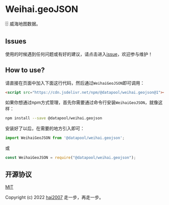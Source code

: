 # Weihai.geoJSON
🗄️ 威海地图数据。

## Issues
使用的时候遇到任何问题或有好的建议，请点击进入[issue](https://github.com/hai2007/datapool/issues)，欢迎参与维护！

## How to use?

请直接在页面中加入下面这行代码，然后通过```WeihaiGeoJSON```即可调用：

```html
<script src="https://cdn.jsdelivr.net/npm/@datapool/weihai.geojson@1"></script>
```

如果你想通过npm方式管理，首先你需要通过命令行安装``````WeihaiGeoJSON``````，就像这样：

```bash
npm install --save @datapool/weihai.geojson
```

安装好了以后，在需要的地方引入即可：

```js
import WeihaiGeoJSON from '@datapool/weihai.geojson';
```

或

```js
const WeihaiGeoJSON = require("@datapool/weihai.geojson");
```

开源协议
---------------------------------------
[MIT](https://github.com/hai2007/datapool/blob/master/LICENSE)

Copyright (c) 2022 [hai2007](https://hai2007.gitee.io/sweethome/) 走一步，再走一步。
